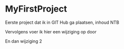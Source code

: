 # MyFirstProject
Eerste project dat ik in GIT Hub ga plaatsen, inhoud NTB

Vervolgens voer ik hier een wijziging op door

En dan wijziging 2